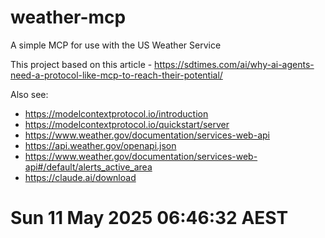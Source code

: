 # weather-mcp

A simple MCP for use with the US Weather Service

This project based on this article - https://sdtimes.com/ai/why-ai-agents-need-a-protocol-like-mcp-to-reach-their-potential/

Also see:

* https://modelcontextprotocol.io/introduction
* https://modelcontextprotocol.io/quickstart/server
* https://www.weather.gov/documentation/services-web-api
* https://api.weather.gov/openapi.json
* https://www.weather.gov/documentation/services-web-api#/default/alerts_active_area
* https://claude.ai/download


# Sun 11 May 2025 06:46:32 AEST



